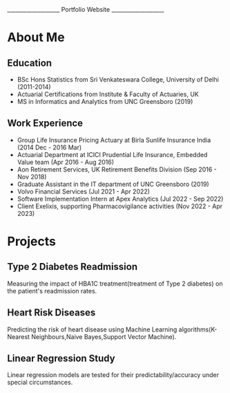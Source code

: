 <!DOCTYPE html>
<html>
<head> 
  ___________________
  Portfolio Website
  ___________________
</head>
<body>
  <h1>
    About Me</h1>
  
  <h2>Education</h2>
  <ul>
    <li>BSc Hons Statistics from Sri Venkateswara College, University of Delhi (2011-2014)</li>
    <li>Actuarial Certifications from Institute & Faculty of Actuaries, UK</li>
    <li>MS in Informatics and Analytics from UNC Greensboro (2019)</li>
  </ul>
  
  <h2>Work Experience</h2>
  <ul>
    <li>Group Life Insurance Pricing Actuary at Birla Sunlife Insurance India (2014 Dec - 2016 Mar)</li>
    <li>Actuarial Department at ICICI Prudential Life Insurance, Embedded Value team (Apr 2016 - Aug 2016)</li>
    <li>Aon Retirement Services, UK Retirement Benefits Division (Sep 2016 - Nov 2018)</li>
    <li>Graduate Assistant in the IT department of UNC Greensboro (2019)</li>
    <li>Volvo Financial Services (Jul 2021 - Apr 2022)</li>
    <li>Software Implementation Intern at Apex Analytics (Jul 2022 - Sep 2022)</li>
    <li>Client Exelixis, supporting Pharmacovigilance activities (Nov 2022 - Apr 2023)</li>
  </ul>

<h1>Projects</h1>
  
  <h2>Type 2 Diabetes Readmission</h2>
  <p>Measuring the impact of HBA1C treatment(treatment of Type 2 diabetes) on the patient's readmission rates.</p>
  
  <h2>Heart Risk Diseases</h2>
  <p>Predicting the risk of heart disease using Machine Learning algorithms(K-Nearest Neighbours,Naive Bayes,Support Vector Machine).</p>
  
  <h2>Linear Regression Study</h2>
  <p>Linear regression models are tested for their predictability/accuracy under special circumstances.</p>
</body>
</html>


